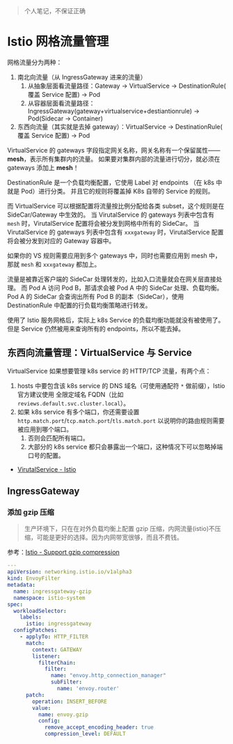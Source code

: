 >个人笔记，不保证正确

# Istio 网格流量管理

网格流量分为两种：

1. 南北向流量（从 IngressGateway 进来的流量）
   1. 从抽象层面看流量路径：Gateway -> VirtualService -> DestinationRule( 覆盖 Service 配置) -> Pod
   2. 从容器层面看流量路径：IngressGateway(gateway+virtualservice+destiantionrule) -> Pod(Sidecar -> Container)
2. 东西向流量（其实就是去掉 gateway）：VirtualService -> DestinationRule( 覆盖 Service 配置) -> Pod

VirtualService 的 gateways 字段指定网关名称，网关名称有一个保留属性——**mesh**，表示所有集群内的流量。
如果要对集群内部的流量进行切分，就必须在 gateways 添加上 **mesh**！


DestinationRule 是一个负载均衡配置，它使用 Label 对 endpoints （在 k8s 中就是 Pod）进行分类。
并且它的规则将覆盖掉 K8s 自带的 Service 的规则。

而 VirtualService 可以根据配置将流量按比例分配给各类 subset，这个规则是在 SideCar/Gateway 中生效的。
当 VirutalService 的 gateways 列表中包含有 `mesh` 时，VirutalService 配置将会被分发到网格中所有的 SideCar。
当 VirutalService 的 gateways 列表中包含有 `xxxgateway` 时，VirutalService 配置将会被分发到对应的 Gateway 容器中。

如果你的 VS 规则需要应用到多个 gateways 中，同时也需要应用到 mesh 中，那就 `mesh` 和 `xxxgateway` 都加上。


流量是被靠近客户端的 SideCar 处理转发的，比如入口流量就会在网关层直接处理。
而 Pod A 访问 Pod B，那请求会被 Pod A 中的 SideCar 处理、负载均衡。
Pod A 的 SideCar 会查询出所有 Pod B 的副本（SideCar），使用 DestinationRule 中配置的行负载均衡策略进行转发。

使用了 Istio 服务网格后，实际上 k8s Service 的负载均衡功能就没有被使用了。但是 Service 仍然被用来查询所有的 endpoints，所以不能去掉。


## 东西向流量管理：VirtualService 与 Service

VirtualService 如果想要管理 k8s service 的 HTTP/TCP 流量，有两个点：

1. hosts 中要包含该 k8s service 的 DNS 域名（可使用通配符 `*` 做前缀），Istio 官方建议使用 全限定域名 FQDN（比如 `reviews.default.svc.cluster.local`）。
2. 如果 k8s service 有多个端口，你还需要设置 `http.match.port`/`tcp.match.port`/`tls.match.port` 以说明你的路由规则需要被应用到哪个端口。
   1. 否则会匹配所有端口。
   2. 大部分的 k8s service 都只会暴露出一个端口，这种情况下可以忽略掉端口号的配置。

- [VirutalService - Istio](https://istio.io/zh/docs/reference/config/networking/virtual-service/#VirtualService)


## IngressGateway

### 添加 gzip 压缩

>生产环境下，只在在对外负载均衡上配置 gzip 压缩，内网流量(istio)不压缩，可能是更好的选择。因为内网带宽很够，而且不费钱。

参考：[Istio - Support gzip compression](https://github.com/istio/istio/issues/18443#issuecomment-562628682)

```yaml
---
apiVersion: networking.istio.io/v1alpha3
kind: EnvoyFilter
metadata:
  name: ingressgateway-gzip
  namespace: istio-system
spec:
  workloadSelector:
    labels:
      istio: ingressgateway
  configPatches:
    - applyTo: HTTP_FILTER
      match:
        context: GATEWAY
        listener:
          filterChain:
            filter:
              name: "envoy.http_connection_manager"
              subFilter:
                name: 'envoy.router'
      patch:
        operation: INSERT_BEFORE
        value:
          name: envoy.gzip
          config:
            remove_accept_encoding_header: true
            compression_level: DEFAULT
```
